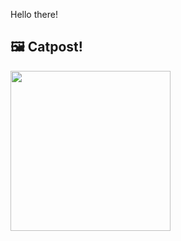 Hello there!



## 🖼️ Catpost!

<sub>
    <img src="https://cdn2.thecatapi.com/images/cds.jpg" height="256">
</sub>

